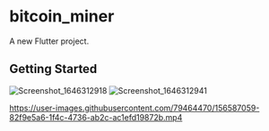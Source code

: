 # bitcoin_miner

A new Flutter project.

## Getting Started


![Screenshot_1646312918](https://user-images.githubusercontent.com/79464470/156587384-80c63582-e3c4-4f8f-8100-69e9486506b8.png)
![Screenshot_1646312941](https://user-images.githubusercontent.com/79464470/156587390-c306a379-c8ac-4750-9300-821483c35042.png)


https://user-images.githubusercontent.com/79464470/156587059-82f9e5a6-1f4c-4736-ab2c-ac1efd19872b.mp4


